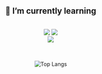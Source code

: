 
<br>
<div align=center><h2>🌱 I’m currently learning</h1></div>
<br>
<div align=center> 
  <img src="https://img.shields.io/badge/Java-007396?style=flat&logo=OpenJDK&logoColor=white"> <img src="https://img.shields.io/badge/Python-3776AB?style=flat&logo=python&logoColor=white"> 
  <br>
  <img src="https://img.shields.io/badge/Spring Boot-6DB33F?style=flat&logo=spring&logoColor=white"> 
</div>

<div align=center> 
<br>
<br>

![Top Langs](https://github-readme-stats.vercel.app/api/top-langs/?username=H-JWANNA&hide=html,css&exclude_repo=H-JWANNA&layout=compact&theme=apprentice)

</div>

<!--
**H-JWANNA/H-JWANNA** is a ✨ _special_ ✨ repository because its `README.md` (this file) appears on your GitHub profile.

Here are some ideas to get you started:

- 🔭 I’m currently working on ...
- 🌱 I’m currently learning ...
- 👯 I’m looking to collaborate on ...
- 🤔 I’m looking for help with ...
- 💬 Ask me about ...
- 📫 How to reach me: ...
- 😄 Pronouns: ...
- ⚡ Fun fact: ...

:: Reference ::

[readme stats docs] https://github.com/anuraghazra/github-readme-stats/blob/master/docs/readme_kr.md
[readme stats theme] https://github.com/anuraghazra/github-readme-stats/blob/master/themes/README.md
https://hvho.github.io/2021-07-31/decorate-github-profile
https://eunhee-programming.tistory.com/244
https://cocoon1787.tistory.com/689

-->
